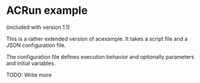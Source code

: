 # ACRun example
(included with version 1.1)

This is a rather extended version of acexample. It takes a script file and a JSON configuration file.

The configuration file defines execution behavior and optionally parameters and initial variables.

TODO: Write more